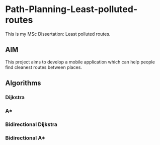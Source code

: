 # Path-Planning-Least-polluted-routes

This is my MSc Dissertation: Least polluted routes.

## AIM
This project aims to develop a mobile application which can help people find cleanest routes between places.

## Algorithms

### Dijkstra

### A*

### Bidirectional Dijkstra


### Bidirectional A*

